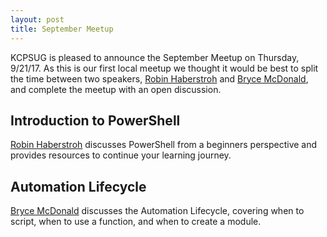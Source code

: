 ```yaml
---
layout: post
title: September Meetup
---
```


KCPSUG is pleased to announce the September Meetup on Thursday, 9/21/17. As this is our first local meetup we thought it would be best to split the time between two speakers, [Robin Haberstroh] and [Bryce McDonald], and complete the meetup with an open discussion.

## Introduction to PowerShell
[Robin Haberstroh] discusses PowerShell from a beginners perspective and provides resources to continue your learning journey.

## Automation Lifecycle

[Bryce McDonald] discusses the Automation Lifecycle, covering when to script, when to use a function, and when to create a module.

[Robin Haberstroh]: http://www.twitter.com/strohland

[Bryce McDonald]: http://www.twitter.com/_brycemcdonald

[Eventbrite Link]: https://www.eventbrite.com/e/kansas-city-powershell-usergroup-sept-meet-up-tickets-37619446778